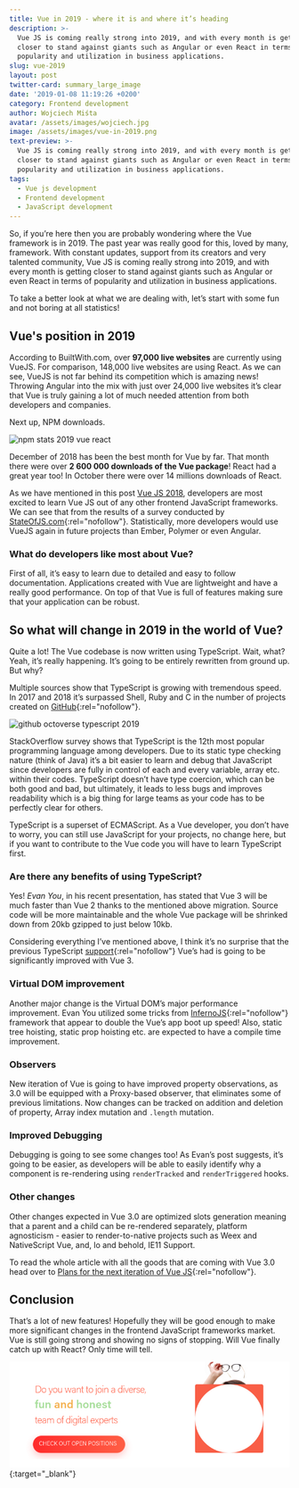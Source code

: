 ```yaml
---
title: Vue in 2019 - where it is and where it’s heading
description: >-
  Vue JS is coming really strong into 2019, and with every month is getting
  closer to stand against giants such as Angular or even React in terms of
  popularity and utilization in business applications.
slug: vue-2019
layout: post
twitter-card: summary_large_image
date: '2019-01-08 11:19:26 +0200'
category: Frontend development
author: Wojciech Miśta
avatar: /assets/images/wojciech.jpg
image: /assets/images/vue-in-2019.png
text-preview: >-
  Vue JS is coming really strong into 2019, and with every month is getting
  closer to stand against giants such as Angular or even React in terms of
  popularity and utilization in business applications. 
tags:
  - Vue js development
  - Frontend development
  - JavaScript development
---
```

So, if you’re here then you are probably wondering where the Vue framework is in 2019. The past year was really good for this, loved by many, framework. With constant updates, support from its creators and very talented community, Vue JS is coming really strong into 2019, and with every month is getting closer to stand against giants such as Angular or even React in terms of popularity and utilization in business applications.

To take a better look at what we are dealing with, let’s start with some fun and not boring at all statistics! 

## Vue's position in 2019

According to BuiltWith.com, over **97,000 live websites** are currently using VueJS. For comparison, 148,000 live websites are using React. As we can see, VueJS is not far behind its competition which is amazing news! Throwing Angular into the mix with just over 24,000 live websites it’s clear that Vue is truly gaining a lot of much needed attention from both developers and companies. 

Next up, NPM downloads.

![npm stats 2019 vue react](/assets/images/npm-stat-2019-vue-react.jpg)

December of 2018 has been the best month for Vue by far. That month there were over **2 600 000 downloads of the Vue package**! React had a great year too! In October there were over 14 millions downloads of React. 

As we have mentioned in this post [Vue JS 2018](https://naturaily.com/blog/vue-js-2018), developers are most excited to learn Vue JS out of any other frontend JavaScript frameworks. We can see that from the results of a survey conducted by [StateOfJS.com](https://2018.stateofjs.com/front-end-frameworks/vuejs/){:rel="nofollow"}. Statistically, more developers would use VueJS again in future projects than Ember, Polymer or even Angular. 

### What do developers like most about Vue?

First of all, it’s easy to learn due to detailed and easy to follow documentation. Applications created with Vue are lightweight and have a really good performance. On top of that Vue is full of features making sure that your application can be robust. 

## So what will change in 2019 in the world of Vue?

Quite a lot! The Vue codebase is now written using TypeScript. Wait, what? Yeah, it’s really happening. It’s going to be entirely rewritten from ground up. But why?

Multiple sources show that TypeScript is growing with tremendous speed. In 2017 and 2018 it’s surpassed Shell, Ruby and C in the number of projects created on [GitHub](https://octoverse.github.com/projects){:rel="nofollow"}. 

![github octoverse typescript 2019](/assets/images/typescript-2019-github.jpg)

StackOverflow survey shows that TypeScript is the 12th most popular programming language among developers. Due to its static type checking nature (think of Java) it’s a bit easier to learn and debug that JavaScript since developers are fully in control of each and every variable, array etc. within their codes. TypeScript doesn’t have type coercion, which can be both good and bad, but ultimately, it leads to less bugs and improves readability which is a big thing for large teams as your code has to be perfectly clear for others. 

TypeScript is a superset of ECMAScript. As a Vue developer, you don’t have to worry, you can still use JavaScript for your projects, no change here, but if you want to contribute to the Vue code you will have to learn TypeScript first. 

### Are there any benefits of using TypeScript?

Yes! _Evan You_, in his recent presentation, has stated that Vue 3 will be much faster than Vue 2 thanks to the mentioned above migration. Source code will be more maintainable and the whole Vue package will be shrinked down from 20kb gzipped to just below 10kb. 

Considering everything I’ve mentioned above, I think it’s no surprise that the previous TypeScript [support](https://vuejs.org/v2/guide/typescript.html){:rel="nofollow"} Vue’s had is going to be significantly improved with Vue 3.

### Virtual DOM improvement

Another major change is the Virtual DOM’s major performance improvement. Evan You utilized some tricks from [InfernoJS](https://infernojs.org/){:rel="nofollow"} framework that appear to double the Vue’s app boot up speed! Also, static tree hoisting, static prop hoisting etc. are expected to have a compile time improvement.

### Observers

New iteration of Vue is going to have improved property observations, as 3.0 will be equipped with a Proxy-based observer, that eliminates some of previous limitations. Now changes can be tracked on addition and deletion of property, Array index mutation and `.length` mutation.

### Improved Debugging

Debugging is going to see some changes too! As Evan’s post suggests, it’s going to be easier, as developers will be able to easily identify why a component is re-rendering using `renderTracked` and `renderTriggered` hooks. 

### Other changes

Other changes expected in Vue 3.0 are optimized slots generation meaning that a parent and a child can be re-rendered separately, platform agnosticism - easier to render-to-native projects such as Weex and NativeScript Vue, and, lo and behold, IE11 Support.

To read the whole article with all the goods that are coming with Vue 3.0 head over to [Plans for the next iteration of Vue JS](https://medium.com/the-vue-point/plans-for-the-next-iteration-of-vue-js-777ffea6fabf){:rel="nofollow"}.

## Conclusion

That’s a lot of new features! Hopefully they will be good enough to make more significant changes in the frontend JavaScript frameworks market. Vue is still going strong and showing no signs of stopping. Will Vue finally catch up with React? Only time will tell.

[![Check out open possitions](/assets/images/join-the-team.png)](https://naturaily.com/careers){:target="_blank"} 
